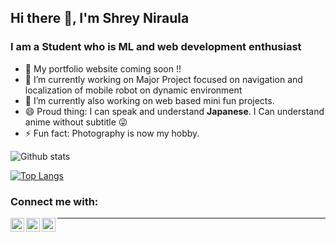 ## Hi there 👋, I'm Shrey Niraula

### I am a Student who is ML and web development enthusiast

- 🔔 My portfolio website coming soon !!
- 🔭 I’m currently working on Major Project focused on navigation and localization of mobile robot on dynamic environment
- 🌱 I’m currently also working on web based mini fun projects.
- 😄 Proud thing: I can speak and understand **Japanese**. I Can understand anime without subtitle 😜
- ⚡ Fun fact: Photography is now my hobby. 

![Github stats](https://github-readme-stats.vercel.app/api?username=ShreyNiraula&hide=stars,prs&count_private=true&&show_icons=true&include_all_commits=true)

<!-- [![Top Langs](https://github-readme-stats.vercel.app/api/top-langs/?username=ShreyNiraula)](https://github.com/anuraghazra/github-readme-stats) -->

[![Top Langs](https://github-readme-stats.vercel.app/api/top-langs/?username=ShreyNiraula&layout=compact)](https://github.com/anuraghazra/github-readme-stats) 


### Connect me with:
[<img align="left" alt="LinkedIn" width="22px" src="https://cdn.jsdelivr.net/npm/simple-icons@v3/icons/linkedin.svg" />][linkedin]
[<img align="left" alt="facebook" width="22px" src="https://cdn.jsdelivr.net/npm/simple-icons@v3/icons/facebook.svg" />][facebook]
[<img align="left" alt="gmail" width="22px" src="https://simpleicon.com/wp-content/uploads/mail-5.png" />][gmail]


<!-- variable for website -->
[facebook]: https://www.facebook.com/shrey.niraula.14
[linkedin]:https://www.linkedin.com/in/shrey-niraula-27947b189/
[gmail]: nshrey53@gmail.com

---
